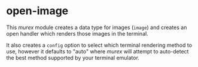 # open-image

This _murex_ module creates a data type for images (`image`) and creates an
open handler which renders those images in the terminal.

It also creates a `config` option to select which terminal rendering method to
use, however it defaults to "auto" where _murex_ will attempt to auto-detect
the best method supported by your terminal emulator.

